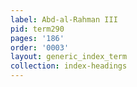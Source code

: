 ```yaml
---
label: Abd-al-Rahman III
pid: term290
pages: '186'
order: '0003'
layout: generic_index_term
collection: index-headings
---
```

